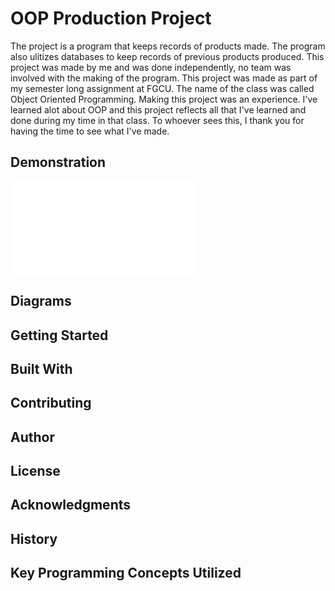 # OOP Production Project
The project is a program that keeps records of products made. The program also ulitizes databases to keep records of previous products produced.
This project was made by me and was done independently, no team was involved with the making of the program.
This project was made as part of my semester long assignment at FGCU. The name of the class was called Object Oriented Programming.
Making this project was an experience. I've learned alot about OOP and this project reflects all that I've learned and done during my time
in that class. To whoever sees this, I thank you for having the time to see what I've made.

## Demonstration
![Alt text](bsantiago25.github.io/OOPProduction/javadoc/index.html)

## Diagrams


## Getting Started


## Built With


## Contributing


## Author


## License


## Acknowledgments


## History


## Key Programming Concepts Utilized
